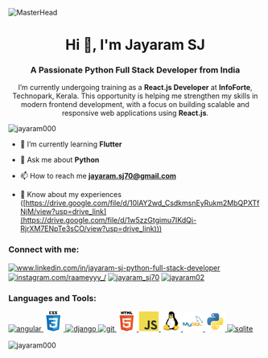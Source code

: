 ![MasterHead](https://media.geeksforgeeks.org/wp-content/uploads/20240415204701/How-to-Become-a-Python-Full-Stack-Developer.png)


<h1 align="center">Hi 👋, I'm Jayaram SJ</h1> <h3 align="center">A Passionate Python Full Stack Developer from India</h3> 
<p align="center">I’m currently undergoing training as a <strong>React.js Developer</strong> at <strong>InfoForte</strong>, Technopark, Kerala. This opportunity is helping me strengthen my skills in modern frontend development, with a focus on building scalable and responsive web applications using <strong>React.js</strong>.</p>



<p align="left"> <img src="https://komarev.com/ghpvc/?username=jayaram000&label=Profile%20views&color=0e75b6&style=flat" alt="jayaram000" /> </p>




- 🌱 I’m currently learning **Flutter**

- 💬 Ask me about **Python**

- 📫 How to reach me **jayaram.sj70@gmail.com**

- 📄 Know about my experiences ([https://drive.google.com/file/d/10lAY2wd_CsdkmsnEyRukm2MbQPXTfNjM/view?usp=drive_link](https://drive.google.com/file/d/1w5zzGtgimu7IKdQj-RjrXM7ENpTe3sCO/view?usp=drive_link)))

<h3 align="left">Connect with me:</h3>
<p align="left">
<a href="https://linkedin.com/in/www.linkedin.com/in/jayaram-sj-python-full-stack-developer" target="blank"><img align="center" src="https://raw.githubusercontent.com/rahuldkjain/github-profile-readme-generator/master/src/images/icons/Social/linked-in-alt.svg" alt="www.linkedin.com/in/jayaram-sj-python-full-stack-developer" height="30" width="40" /></a>
<a href="https://instagram.com/raameyyy_/" target="blank"><img align="center" src="https://raw.githubusercontent.com/rahuldkjain/github-profile-readme-generator/master/src/images/icons/Social/instagram.svg" alt="instagram.com/raameyyy_/" height="30" width="40" /></a>
<a href="https://www.hackerrank.com/jayaram_sj70" target="blank"><img align="center" src="https://raw.githubusercontent.com/rahuldkjain/github-profile-readme-generator/master/src/images/icons/Social/hackerrank.svg" alt="jayaram_sj70" height="30" width="40" /></a>
<a href="https://www.leetcode.com/jayaram02" target="blank"><img align="center" src="https://raw.githubusercontent.com/rahuldkjain/github-profile-readme-generator/master/src/images/icons/Social/leet-code.svg" alt="jayaram02" height="30" width="40" /></a>
</p>

<h3 align="left">Languages and Tools:</h3>
<p align="left">
<a href="https://angular.io" target="_blank" rel="noreferrer">
  <img src="https://angular.io/assets/images/logos/angular/angular.svg" alt="angular" width="40" height="40"/>
</a>
<a href="https://www.w3schools.com/css/" target="_blank" rel="noreferrer">
  <img src="https://raw.githubusercontent.com/devicons/devicon/master/icons/css3/css3-original-wordmark.svg" alt="css3" width="40" height="40"/>
</a>
<a href="https://www.djangoproject.com/" target="_blank" rel="noreferrer">
  <img src="https://cdn.worldvectorlogo.com/logos/django.svg" alt="django" width="40" height="40"/>
</a>
<a href="https://git-scm.com/" target="_blank" rel="noreferrer">
  <img src="https://www.vectorlogo.zone/logos/git-scm/git-scm-icon.svg" alt="git" width="40" height="40"/>
</a>
<a href="https://www.w3.org/html/" target="_blank" rel="noreferrer">
  <img src="https://raw.githubusercontent.com/devicons/devicon/master/icons/html5/html5-original-wordmark.svg" alt="html5" width="40" height="40"/>
</a>
<a href="https://developer.mozilla.org/en-US/docs/Web/JavaScript" target="_blank" rel="noreferrer">
  <img src="https://raw.githubusercontent.com/devicons/devicon/master/icons/javascript/javascript-original.svg" alt="javascript" width="40" height="40"/>
</a>
<a href="https://www.linux.org/" target="_blank" rel="noreferrer">
  <img src="https://raw.githubusercontent.com/devicons/devicon/master/icons/linux/linux-original.svg" alt="linux" width="40" height="40"/>
</a>
<a href="https://www.mysql.com/" target="_blank" rel="noreferrer">
  <img src="https://raw.githubusercontent.com/devicons/devicon/master/icons/mysql/mysql-original-wordmark.svg" alt="mysql" width="40" height="40"/>
</a>
<a href="https://www.python.org" target="_blank" rel="noreferrer">
  <img src="https://raw.githubusercontent.com/devicons/devicon/master/icons/python/python-original.svg" alt="python" width="40" height="40"/>
</a>
<a href="https://www.sqlite.org/" target="_blank" rel="noreferrer">
  <img src="https://www.vectorlogo.zone/logos/sqlite/sqlite-icon.svg" alt="sqlite" width="40" height="40"/>
</a>
</p>

<p><img align="center" src="https://github-readme-stats.vercel.app/api/top-langs?username=jayaram000&show_icons=true&locale=en&layout=compact" alt="jayaram000" /></p>
